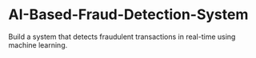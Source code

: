 # AI-Based-Fraud-Detection-System
Build a system that detects fraudulent transactions in real-time using machine learning.
